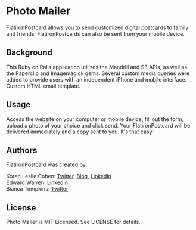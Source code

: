 # Photo Mailer

FlatironPostcard allows you to send customized digital postcards to family and friends. FlatironPostcards can also be sent from your mobile device.

## Background

This Ruby on Rails application utilizes the Mandrill and S3 APIs, as well as the Paperclip and Imagemagick gems. Several custom media queries were added to provide users with an independent iPhone and mobile interface. Custom HTML email template.

## Usage

Access the website on your computer or mobile device, fill out the form, upload a photo of your choice and click send. Your FlatironPostcard will be delivered immediately and a copy sent to you. It's that easy!

## Authors

FlatironPostcard was created by:

Koren Leslie Cohen: <a href="http://twitter.com/korenlc" target="_blank">Twitter</a>, <a href="http://korenlc.com" target="_blank">Blog</a>, <a href="http://linkedin.com/pub/koren-leslie-cohen/26/178/726/" target="_blank">LinkedIn</a><br>
Edward Warren: <a href="http://linkedin.com/pub/edward-warren/93/2a8/b78" target="_blank">LinkedIn</a><br>
Bianca Tompkins: <a href="http://twitter.com/bitompkins" target="_blank">Twitter</a>

## License

Photo Mailer is MIT Licensed. See LICENSE for details.